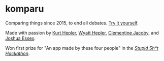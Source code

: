 # komparu

Comparing things since 2015, to end all debates. [Try it yourself](https://cryptic-spire-9205.herokuapp.com/).

Made with passion by [Kurt Hepler](https://github.com/hepler), [Wyatt Hepler](https://github.com/255), [Clementine Jacoby](https://github.com/clementinej), and [Joshua Essex](https://github.com/jessex).

Won first prize for "An app made by these four people" in the _[Stupid Sh*t Hackathon](https://stupidhackathon.github.io/)_.
